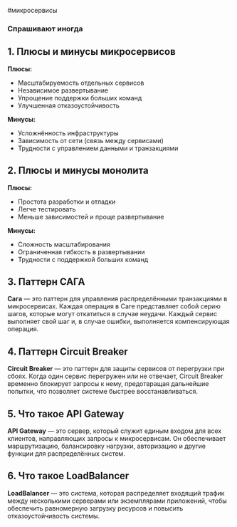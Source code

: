 #микросервисы
### Спрашивают иногда

## 1. Плюсы и минусы микросервисов

**Плюсы:**

- Масштабируемость отдельных сервисов
- Независимое развертывание
- Упрощение поддержки больших команд
- Улучшенная отказоустойчивость

**Минусы:**

- Усложнённость инфраструктуры
- Зависимость от сети (связь между сервисами)
- Трудности с управлением данными и транзакциями

## 2. Плюсы и минусы монолита

**Плюсы:**

- Простота разработки и отладки
- Легче тестировать
- Меньше зависимостей и проще развертывание

**Минусы:**

- Сложность масштабирования
- Ограниченная гибкость в развертывании
- Трудности с поддержкой больших команд

## 3. Паттерн САГА

**Сага** — это паттерн для управления распределёнными транзакциями в микросервисах. Каждая операция в Саге представляет собой серию шагов, которые могут откатиться в случае неудачи. Каждый сервис выполняет свой шаг и, в случае ошибки, выполняется компенсирующая операция.

## 4. Паттерн Circuit Breaker

**Circuit Breaker** — это паттерн для защиты сервисов от перегрузки при сбоях. Когда один сервис перегружен или не отвечает, Circuit Breaker временно блокирует запросы к нему, предотвращая дальнейшие попытки, что позволяет системе быстрее восстанавливаться.

## 5. Что такое API Gateway

**API Gateway** — это сервер, который служит единым входом для всех клиентов, направляющих запросы к микросервисам. Он обеспечивает маршрутизацию, балансировку нагрузки, авторизацию и другие функции для распределённых систем.

## 6. Что такое LoadBalancer

**LoadBalancer** — это система, которая распределяет входящий трафик между несколькими серверами или экземплярами приложений, чтобы обеспечить равномерную загрузку ресурсов и повысить отказоустойчивость системы.
